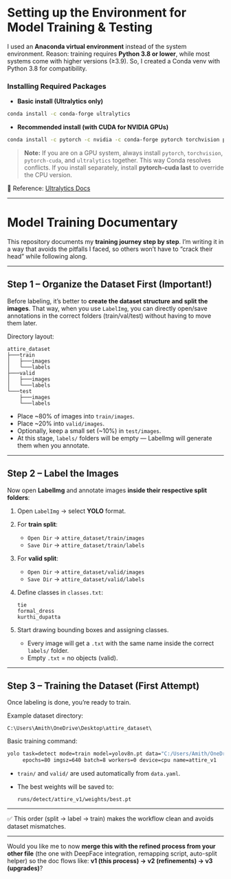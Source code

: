# Setting up the Environment for Model Training & Testing

I used an **Anaconda virtual environment** instead of the system environment.
Reason: training requires **Python 3.8 or lower**, while most systems come with higher versions (≥3.9).
So, I created a Conda venv with Python 3.8 for compatibility.

### Installing Required Packages

* **Basic install (Ultralytics only)**

```bash
conda install -c conda-forge ultralytics
```

* **Recommended install (with CUDA for NVIDIA GPUs)**

```bash
conda install -c pytorch -c nvidia -c conda-forge pytorch torchvision pytorch-cuda=11.8 ultralytics
```

> **Note:** If you are on a GPU system, always install `pytorch`, `torchvision`, `pytorch-cuda`, and `ultralytics` together.
> This way Conda resolves conflicts. If you install separately, install **pytorch-cuda last** to override the CPU version.

📖 Reference: [Ultralytics Docs](https://docs.ultralytics.com/tasks/)

---

# Model Training Documentary

This repository documents my **training journey step by step**.
I’m writing it in a way that avoids the pitfalls I faced, so others won’t have to “crack their head” while following along.

---

## Step 1 – Organize the Dataset First (Important!)

Before labeling, it’s better to **create the dataset structure and split the images**.
That way, when you use `LabelImg`, you can directly open/save annotations in the correct folders (train/val/test) without having to move them later.

Directory layout:

```
attire_dataset
├───train
│   ├───images
│   └───labels
├───valid
│   ├───images
│   └───labels
└───test
    ├───images
    └───labels
```

* Place \~80% of images into `train/images`.
* Place \~20% into `valid/images`.
* Optionally, keep a small set (\~10%) in `test/images`.
* At this stage, `labels/` folders will be empty — LabelImg will generate them when you annotate.

---

## Step 2 – Label the Images

Now open **LabelImg** and annotate images **inside their respective split folders**:

1. Open `LabelImg` → select **YOLO** format.
2. For **train split**:

   * `Open Dir` → `attire_dataset/train/images`
   * `Save Dir` → `attire_dataset/train/labels`
3. For **valid split**:

   * `Open Dir` → `attire_dataset/valid/images`
   * `Save Dir` → `attire_dataset/valid/labels`
4. Define classes in `classes.txt`:

   ```
   tie
   formal_dress
   kurthi_dupatta
   ```
5. Start drawing bounding boxes and assigning classes.

   * Every image will get a `.txt` with the same name inside the correct `labels/` folder.
   * Empty `.txt` = no objects (valid).

---

## Step 3 – Training the Dataset (First Attempt)

Once labeling is done, you’re ready to train.

Example dataset directory:

```
C:\Users\Amith\OneDrive\Desktop\attire_dataset\
```

Basic training command:

```bash
yolo task=detect mode=train model=yolov8n.pt data="C:/Users/Amith/OneDrive/Desktop/attire_dataset/data.yaml" \
     epochs=80 imgsz=640 batch=8 workers=0 device=cpu name=attire_v1
```

* `train/` and `valid/` are used automatically from `data.yaml`.
* The best weights will be saved to:

  ```
  runs/detect/attire_v1/weights/best.pt
  ```

---

✅ This order (split → label → train) makes the workflow clean and avoids dataset mismatches.

---

Would you like me to now **merge this with the refined process from your other file** (the one with DeepFace integration, remapping script, auto-split helper) so the doc flows like:
**v1 (this process) → v2 (refinements) → v3 (upgrades)**?

